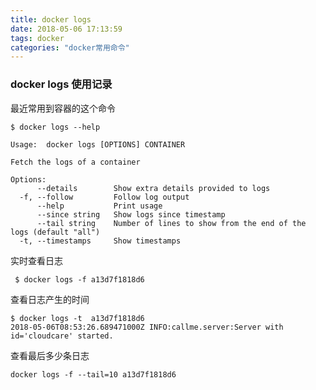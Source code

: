 ```yaml
---
title: docker logs
date: 2018-05-06 17:13:59
tags: docker
categories: "docker常用命令"
---
```


### docker logs 使用记录

最近常用到容器的这个命令

```
$ docker logs --help

Usage:	docker logs [OPTIONS] CONTAINER

Fetch the logs of a container

Options:
      --details        Show extra details provided to logs
  -f, --follow         Follow log output
      --help           Print usage
      --since string   Show logs since timestamp
      --tail string    Number of lines to show from the end of the logs (default "all")
  -t, --timestamps     Show timestamps
```


实时查看日志
```
 $ docker logs -f a13d7f1818d6
```

查看日志产生的时间

```
$ docker logs -t  a13d7f1818d6
2018-05-06T08:53:26.689471000Z INFO:callme.server:Server with id='cloudcare' started.
```

查看最后多少条日志

```
docker logs -f --tail=10 a13d7f1818d6
```







